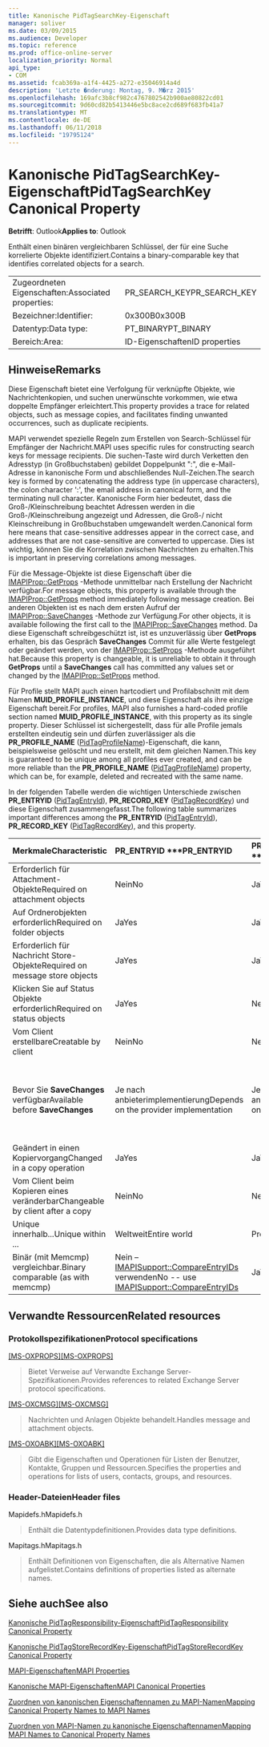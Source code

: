 ```yaml
---
title: Kanonische PidTagSearchKey-Eigenschaft
manager: soliver
ms.date: 03/09/2015
ms.audience: Developer
ms.topic: reference
ms.prod: office-online-server
localization_priority: Normal
api_type:
- COM
ms.assetid: fcab369a-a1f4-4425-a272-e35046914a4d
description: 'Letzte �nderung: Montag, 9. M�rz 2015'
ms.openlocfilehash: 169afc3b8cf982c4767802542b900ae80822cd01
ms.sourcegitcommit: 9d60cd82b5413446e5bc8ace2cd689f683fb41a7
ms.translationtype: MT
ms.contentlocale: de-DE
ms.lasthandoff: 06/11/2018
ms.locfileid: "19795124"
---
```

# <a name="pidtagsearchkey-canonical-property"></a><span data-ttu-id="79111-103">Kanonische PidTagSearchKey-Eigenschaft</span><span class="sxs-lookup"><span data-stu-id="79111-103">PidTagSearchKey Canonical Property</span></span>

  
  
<span data-ttu-id="79111-104">**Betrifft**: Outlook</span><span class="sxs-lookup"><span data-stu-id="79111-104">**Applies to**: Outlook</span></span> 
  
<span data-ttu-id="79111-105">Enthält einen binären vergleichbaren Schlüssel, der für eine Suche korrelierte Objekte identifiziert.</span><span class="sxs-lookup"><span data-stu-id="79111-105">Contains a binary-comparable key that identifies correlated objects for a search.</span></span>
  
|||
|:-----|:-----|
|<span data-ttu-id="79111-106">Zugeordneten Eigenschaften:</span><span class="sxs-lookup"><span data-stu-id="79111-106">Associated properties:</span></span>  <br/> |<span data-ttu-id="79111-107">PR_SEARCH_KEY</span><span class="sxs-lookup"><span data-stu-id="79111-107">PR_SEARCH_KEY</span></span>  <br/> |
|<span data-ttu-id="79111-108">Bezeichner:</span><span class="sxs-lookup"><span data-stu-id="79111-108">Identifier:</span></span>  <br/> |<span data-ttu-id="79111-109">0x300B</span><span class="sxs-lookup"><span data-stu-id="79111-109">0x300B</span></span>  <br/> |
|<span data-ttu-id="79111-110">Datentyp:</span><span class="sxs-lookup"><span data-stu-id="79111-110">Data type:</span></span>  <br/> |<span data-ttu-id="79111-111">PT_BINARY</span><span class="sxs-lookup"><span data-stu-id="79111-111">PT_BINARY</span></span>  <br/> |
|<span data-ttu-id="79111-112">Bereich:</span><span class="sxs-lookup"><span data-stu-id="79111-112">Area:</span></span>  <br/> |<span data-ttu-id="79111-113">ID-Eigenschaften</span><span class="sxs-lookup"><span data-stu-id="79111-113">ID properties</span></span>  <br/> |
   
## <a name="remarks"></a><span data-ttu-id="79111-114">Hinweise</span><span class="sxs-lookup"><span data-stu-id="79111-114">Remarks</span></span>

<span data-ttu-id="79111-115">Diese Eigenschaft bietet eine Verfolgung für verknüpfte Objekte, wie Nachrichtenkopien, und suchen unerwünschte vorkommen, wie etwa doppelte Empfänger erleichtert.</span><span class="sxs-lookup"><span data-stu-id="79111-115">This property provides a trace for related objects, such as message copies, and facilitates finding unwanted occurrences, such as duplicate recipients.</span></span>
  
<span data-ttu-id="79111-116">MAPI verwendet spezielle Regeln zum Erstellen von Search-Schlüssel für Empfänger der Nachricht.</span><span class="sxs-lookup"><span data-stu-id="79111-116">MAPI uses specific rules for constructing search keys for message recipients.</span></span> <span data-ttu-id="79111-117">Die suchen-Taste wird durch Verketten den Adresstyp (in Großbuchstaben) gebildet Doppelpunkt ":", die e-Mail-Adresse in kanonische Form und abschließendes Null-Zeichen.</span><span class="sxs-lookup"><span data-stu-id="79111-117">The search key is formed by concatenating the address type (in uppercase characters), the colon character ':', the email address in canonical form, and the terminating null character.</span></span> <span data-ttu-id="79111-118">Kanonische Form hier bedeutet, dass die Groß-/Kleinschreibung beachtet Adressen werden in die Groß-/Kleinschreibung angezeigt und Adressen, die Groß-/ nicht Kleinschreibung in Großbuchstaben umgewandelt werden.</span><span class="sxs-lookup"><span data-stu-id="79111-118">Canonical form here means that case-sensitive addresses appear in the correct case, and addresses that are not case-sensitive are converted to uppercase.</span></span> <span data-ttu-id="79111-119">Dies ist wichtig, können Sie die Korrelation zwischen Nachrichten zu erhalten.</span><span class="sxs-lookup"><span data-stu-id="79111-119">This is important in preserving correlations among messages.</span></span>
  
<span data-ttu-id="79111-120">Für die Message-Objekte ist diese Eigenschaft über die [IMAPIProp::GetProps](imapiprop-getprops.md) -Methode unmittelbar nach Erstellung der Nachricht verfügbar.</span><span class="sxs-lookup"><span data-stu-id="79111-120">For message objects, this property is available through the [IMAPIProp::GetProps](imapiprop-getprops.md) method immediately following message creation.</span></span> <span data-ttu-id="79111-121">Bei anderen Objekten ist es nach dem ersten Aufruf der [IMAPIProp::SaveChanges](imapiprop-savechanges.md) -Methode zur Verfügung.</span><span class="sxs-lookup"><span data-stu-id="79111-121">For other objects, it is available following the first call to the [IMAPIProp::SaveChanges](imapiprop-savechanges.md) method.</span></span> <span data-ttu-id="79111-122">Da diese Eigenschaft schreibgeschützt ist, ist es unzuverlässig über **GetProps** erhalten, bis das Gespräch **SaveChanges** Commit für alle Werte festgelegt oder geändert werden, von der [IMAPIProp::SetProps](imapiprop-setprops.md) -Methode ausgeführt hat.</span><span class="sxs-lookup"><span data-stu-id="79111-122">Because this property is changeable, it is unreliable to obtain it through **GetProps** until a **SaveChanges** call has committed any values set or changed by the [IMAPIProp::SetProps](imapiprop-setprops.md) method.</span></span> 
  
<span data-ttu-id="79111-123">Für Profile stellt MAPI auch einen hartcodiert und Profilabschnitt mit dem Namen **MUID_PROFILE_INSTANCE**, und diese Eigenschaft als ihre einzige Eigenschaft bereit.</span><span class="sxs-lookup"><span data-stu-id="79111-123">For profiles, MAPI also furnishes a hard-coded profile section named **MUID_PROFILE_INSTANCE**, with this property as its single property.</span></span> <span data-ttu-id="79111-124">Dieser Schlüssel ist sichergestellt, dass für alle Profile jemals erstellten eindeutig sein und dürfen zuverlässiger als die **PR_PROFILE_NAME** ([PidTagProfileName](pidtagprofilename-canonical-property.md))-Eigenschaft, die kann, beispielsweise gelöscht und neu erstellt, mit dem gleichen Namen.</span><span class="sxs-lookup"><span data-stu-id="79111-124">This key is guaranteed to be unique among all profiles ever created, and can be more reliable than the **PR_PROFILE_NAME** ([PidTagProfileName](pidtagprofilename-canonical-property.md)) property, which can be, for example, deleted and recreated with the same name.</span></span>
  
<span data-ttu-id="79111-125">In der folgenden Tabelle werden die wichtigen Unterschiede zwischen **PR_ENTRYID** ([PidTagEntryId](pidtagentryid-canonical-property.md)), **PR_RECORD_KEY** ([PidTagRecordKey](pidtagrecordkey-canonical-property.md)) und diese Eigenschaft zusammengefasst.</span><span class="sxs-lookup"><span data-stu-id="79111-125">The following table summarizes important differences among the **PR_ENTRYID** ([PidTagEntryId](pidtagentryid-canonical-property.md)), **PR_RECORD_KEY** ([PidTagRecordKey](pidtagrecordkey-canonical-property.md)), and this property.</span></span>
  
|<span data-ttu-id="79111-126">**Merkmale**</span><span class="sxs-lookup"><span data-stu-id="79111-126">**Characteristic**</span></span>|<span data-ttu-id="79111-127">PR_ENTRYID \*\*\*</span><span class="sxs-lookup"><span data-stu-id="79111-127">****PR_ENTRYID****</span></span>|<span data-ttu-id="79111-128">PR_RECORD_KEY \*\*\*</span><span class="sxs-lookup"><span data-stu-id="79111-128">****PR_RECORD_KEY****</span></span>|<span data-ttu-id="79111-129">PR_SEARCH_KEY \*\*\*</span><span class="sxs-lookup"><span data-stu-id="79111-129">****PR_SEARCH_KEY****</span></span>|
|:-----|:-----|:-----|:-----|
|<span data-ttu-id="79111-130">Erforderlich für Attachment-Objekte</span><span class="sxs-lookup"><span data-stu-id="79111-130">Required on attachment objects</span></span>  <br/> |<span data-ttu-id="79111-131">Nein</span><span class="sxs-lookup"><span data-stu-id="79111-131">No</span></span>  <br/> |<span data-ttu-id="79111-132">Ja</span><span class="sxs-lookup"><span data-stu-id="79111-132">Yes</span></span>  <br/> |<span data-ttu-id="79111-133">Nein</span><span class="sxs-lookup"><span data-stu-id="79111-133">No</span></span>  <br/> |
|<span data-ttu-id="79111-134">Auf Ordnerobjekten erforderlich</span><span class="sxs-lookup"><span data-stu-id="79111-134">Required on folder objects</span></span>  <br/> |<span data-ttu-id="79111-135">Ja</span><span class="sxs-lookup"><span data-stu-id="79111-135">Yes</span></span>  <br/> |<span data-ttu-id="79111-136">Ja</span><span class="sxs-lookup"><span data-stu-id="79111-136">Yes</span></span>  <br/> |<span data-ttu-id="79111-137">Nein</span><span class="sxs-lookup"><span data-stu-id="79111-137">No</span></span>  <br/> |
|<span data-ttu-id="79111-138">Erforderlich für Nachricht Store-Objekte</span><span class="sxs-lookup"><span data-stu-id="79111-138">Required on message store objects</span></span>  <br/> |<span data-ttu-id="79111-139">Ja</span><span class="sxs-lookup"><span data-stu-id="79111-139">Yes</span></span>  <br/> |<span data-ttu-id="79111-140">Ja</span><span class="sxs-lookup"><span data-stu-id="79111-140">Yes</span></span>  <br/> |<span data-ttu-id="79111-141">Nein</span><span class="sxs-lookup"><span data-stu-id="79111-141">No</span></span>  <br/> |
|<span data-ttu-id="79111-142">Klicken Sie auf Status Objekte erforderlich</span><span class="sxs-lookup"><span data-stu-id="79111-142">Required on status objects</span></span>  <br/> |<span data-ttu-id="79111-143">Ja</span><span class="sxs-lookup"><span data-stu-id="79111-143">Yes</span></span>  <br/> |<span data-ttu-id="79111-144">Nein</span><span class="sxs-lookup"><span data-stu-id="79111-144">No</span></span>  <br/> |<span data-ttu-id="79111-145">Nein</span><span class="sxs-lookup"><span data-stu-id="79111-145">No</span></span>  <br/> |
|<span data-ttu-id="79111-146">Vom Client erstellbare</span><span class="sxs-lookup"><span data-stu-id="79111-146">Creatable by client</span></span>  <br/> |<span data-ttu-id="79111-147">Nein</span><span class="sxs-lookup"><span data-stu-id="79111-147">No</span></span>  <br/> |<span data-ttu-id="79111-148">Nein</span><span class="sxs-lookup"><span data-stu-id="79111-148">No</span></span>  <br/> |<span data-ttu-id="79111-149">Ja</span><span class="sxs-lookup"><span data-stu-id="79111-149">Yes</span></span>  <br/> |
|<span data-ttu-id="79111-150">Bevor Sie **SaveChanges** verfügbar</span><span class="sxs-lookup"><span data-stu-id="79111-150">Available before **SaveChanges**</span></span> <br/> |<span data-ttu-id="79111-151">Je nach anbieterimplementierung</span><span class="sxs-lookup"><span data-stu-id="79111-151">Depends on the provider implementation</span></span>  <br/> |<span data-ttu-id="79111-152">Je nach anbieterimplementierung</span><span class="sxs-lookup"><span data-stu-id="79111-152">Depends on the provider implementation</span></span>  <br/> |<span data-ttu-id="79111-153">Für Nachrichten, Ja.</span><span class="sxs-lookup"><span data-stu-id="79111-153">For messages, Yes.</span></span> <span data-ttu-id="79111-154">Für andere hängt die Implementierung des Anbieters.</span><span class="sxs-lookup"><span data-stu-id="79111-154">For others, It depends on the provider implementation.</span></span>  <br/> |
|<span data-ttu-id="79111-155">Geändert in einen Kopiervorgang</span><span class="sxs-lookup"><span data-stu-id="79111-155">Changed in a copy operation</span></span>  <br/> |<span data-ttu-id="79111-156">Ja</span><span class="sxs-lookup"><span data-stu-id="79111-156">Yes</span></span>  <br/> |<span data-ttu-id="79111-157">Ja</span><span class="sxs-lookup"><span data-stu-id="79111-157">Yes</span></span>  <br/> |<span data-ttu-id="79111-158">Nein</span><span class="sxs-lookup"><span data-stu-id="79111-158">No</span></span>  <br/> |
|<span data-ttu-id="79111-159">Vom Client beim Kopieren eines veränderbar</span><span class="sxs-lookup"><span data-stu-id="79111-159">Changeable by client after a copy</span></span>  <br/> |<span data-ttu-id="79111-160">Nein</span><span class="sxs-lookup"><span data-stu-id="79111-160">No</span></span>  <br/> |<span data-ttu-id="79111-161">Nein</span><span class="sxs-lookup"><span data-stu-id="79111-161">No</span></span>  <br/> |<span data-ttu-id="79111-162">Ja</span><span class="sxs-lookup"><span data-stu-id="79111-162">Yes</span></span>  <br/> |
|<span data-ttu-id="79111-163">Unique innerhalb...</span><span class="sxs-lookup"><span data-stu-id="79111-163">Unique within ...</span></span>  <br/> |<span data-ttu-id="79111-164">Weltweit</span><span class="sxs-lookup"><span data-stu-id="79111-164">Entire world</span></span>  <br/> |<span data-ttu-id="79111-165">Providerinstanz</span><span class="sxs-lookup"><span data-stu-id="79111-165">Provider instance</span></span>  <br/> |<span data-ttu-id="79111-166">Weltweit</span><span class="sxs-lookup"><span data-stu-id="79111-166">Entire world</span></span>  <br/> |
|<span data-ttu-id="79111-167">Binär (mit Memcmp) vergleichbar.</span><span class="sxs-lookup"><span data-stu-id="79111-167">Binary comparable (as with memcmp)</span></span>  <br/> |<span data-ttu-id="79111-168">Nein – [IMAPISupport::CompareEntryIDs](imapisupport-compareentryids.md) verwenden</span><span class="sxs-lookup"><span data-stu-id="79111-168">No -- use [IMAPISupport::CompareEntryIDs](imapisupport-compareentryids.md)</span></span> <br/> |<span data-ttu-id="79111-169">Ja</span><span class="sxs-lookup"><span data-stu-id="79111-169">Yes</span></span>  <br/> |<span data-ttu-id="79111-170">Ja</span><span class="sxs-lookup"><span data-stu-id="79111-170">Yes</span></span>  <br/> |
   
## <a name="related-resources"></a><span data-ttu-id="79111-171">Verwandte Ressourcen</span><span class="sxs-lookup"><span data-stu-id="79111-171">Related resources</span></span>

### <a name="protocol-specifications"></a><span data-ttu-id="79111-172">Protokollspezifikationen</span><span class="sxs-lookup"><span data-stu-id="79111-172">Protocol specifications</span></span>

<span data-ttu-id="79111-173">[[MS-OXPROPS]](http://msdn.microsoft.com/library/f6ab1613-aefe-447d-a49c-18217230b148%28Office.15%29.aspx)</span><span class="sxs-lookup"><span data-stu-id="79111-173">[[MS-OXPROPS]](http://msdn.microsoft.com/library/f6ab1613-aefe-447d-a49c-18217230b148%28Office.15%29.aspx)</span></span>
  
> <span data-ttu-id="79111-174">Bietet Verweise auf Verwandte Exchange Server-Spezifikationen.</span><span class="sxs-lookup"><span data-stu-id="79111-174">Provides references to related Exchange Server protocol specifications.</span></span>
    
<span data-ttu-id="79111-175">[[MS-OXCMSG]](http://msdn.microsoft.com/library/7fd7ec40-deec-4c06-9493-1bc06b349682%28Office.15%29.aspx)</span><span class="sxs-lookup"><span data-stu-id="79111-175">[[MS-OXCMSG]](http://msdn.microsoft.com/library/7fd7ec40-deec-4c06-9493-1bc06b349682%28Office.15%29.aspx)</span></span>
  
> <span data-ttu-id="79111-176">Nachrichten und Anlagen Objekte behandelt.</span><span class="sxs-lookup"><span data-stu-id="79111-176">Handles message and attachment objects.</span></span>
    
<span data-ttu-id="79111-177">[[MS-OXOABK]](http://msdn.microsoft.com/library/f4cf9b4c-9232-4506-9e71-2270de217614%28Office.15%29.aspx)</span><span class="sxs-lookup"><span data-stu-id="79111-177">[[MS-OXOABK]](http://msdn.microsoft.com/library/f4cf9b4c-9232-4506-9e71-2270de217614%28Office.15%29.aspx)</span></span>
  
> <span data-ttu-id="79111-178">Gibt die Eigenschaften und Operationen für Listen der Benutzer, Kontakte, Gruppen und Ressourcen.</span><span class="sxs-lookup"><span data-stu-id="79111-178">Specifies the properties and operations for lists of users, contacts, groups, and resources.</span></span>
    
### <a name="header-files"></a><span data-ttu-id="79111-179">Header-Dateien</span><span class="sxs-lookup"><span data-stu-id="79111-179">Header files</span></span>

<span data-ttu-id="79111-180">Mapidefs.h</span><span class="sxs-lookup"><span data-stu-id="79111-180">Mapidefs.h</span></span>
  
> <span data-ttu-id="79111-181">Enthält die Datentypdefinitionen.</span><span class="sxs-lookup"><span data-stu-id="79111-181">Provides data type definitions.</span></span>
    
<span data-ttu-id="79111-182">Mapitags.h</span><span class="sxs-lookup"><span data-stu-id="79111-182">Mapitags.h</span></span>
  
> <span data-ttu-id="79111-183">Enthält Definitionen von Eigenschaften, die als Alternative Namen aufgelistet.</span><span class="sxs-lookup"><span data-stu-id="79111-183">Contains definitions of properties listed as alternate names.</span></span>
    
## <a name="see-also"></a><span data-ttu-id="79111-184">Siehe auch</span><span class="sxs-lookup"><span data-stu-id="79111-184">See also</span></span>



[<span data-ttu-id="79111-185">Kanonische PidTagResponsibility-Eigenschaft</span><span class="sxs-lookup"><span data-stu-id="79111-185">PidTagResponsibility Canonical Property</span></span>](pidtagresponsibility-canonical-property.md)
  
[<span data-ttu-id="79111-186">Kanonische PidTagStoreRecordKey-Eigenschaft</span><span class="sxs-lookup"><span data-stu-id="79111-186">PidTagStoreRecordKey Canonical Property</span></span>](pidtagstorerecordkey-canonical-property.md)


[<span data-ttu-id="79111-187">MAPI-Eigenschaften</span><span class="sxs-lookup"><span data-stu-id="79111-187">MAPI Properties</span></span>](mapi-properties.md)
  
[<span data-ttu-id="79111-188">Kanonische MAPI-Eigenschaften</span><span class="sxs-lookup"><span data-stu-id="79111-188">MAPI Canonical Properties</span></span>](mapi-canonical-properties.md)
  
[<span data-ttu-id="79111-189">Zuordnen von kanonischen Eigenschaftennamen zu MAPI-Namen</span><span class="sxs-lookup"><span data-stu-id="79111-189">Mapping Canonical Property Names to MAPI Names</span></span>](mapping-canonical-property-names-to-mapi-names.md)
  
[<span data-ttu-id="79111-190">Zuordnen von MAPI-Namen zu kanonische Eigenschaftennamen</span><span class="sxs-lookup"><span data-stu-id="79111-190">Mapping MAPI Names to Canonical Property Names</span></span>](mapping-mapi-names-to-canonical-property-names.md)


